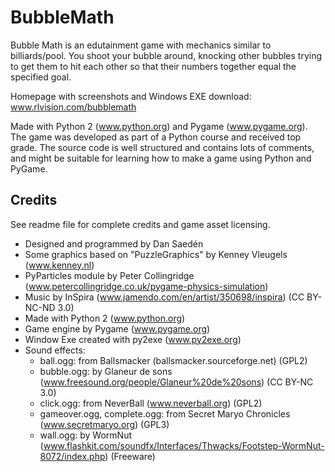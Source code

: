 BubbleMath
==========

Bubble Math is an edutainment game with mechanics similar to billiards/pool. You shoot your bubble around, knocking other bubbles trying to get them to hit each other so that their numbers together equal the specified goal.

Homepage with screenshots and Windows EXE download: www.rlvision.com/bubblemath

Made with Python 2 (www.python.org) and Pygame (www.pygame.org). The game was developed as part of a Python course and received top grade. The source code is well structured and contains lots of comments, and might be suitable for learning how to make a game using Python and PyGame.

## Credits

See readme file for complete credits and game asset licensing.

* Designed and programmed by Dan Saedén
* Some graphics based on "PuzzleGraphics" by Kenney Vleugels (www.kenney.nl)
* PyParticles module by Peter Collingridge (www.petercollingridge.co.uk/pygame-physics-simulation)
* Music by InSpira (www.jamendo.com/en/artist/350698/inspira) (CC BY-NC-ND 3.0)
* Made with Python 2 (www.python.org)
* Game engine by Pygame (www.pygame.org)
* Window Exe created with py2exe (www.py2exe.org)
* Sound effects:
  * ball.ogg: from Ballsmacker (ballsmacker.sourceforge.net) (GPL2)
  * bubble.ogg: by Glaneur de sons (www.freesound.org/people/Glaneur%20de%20sons) (CC BY-NC 3.0)
  * click.ogg: from NeverBall (www.neverball.org) (GPL2)
  * gameover.ogg, complete.ogg: from Secret Maryo Chronicles (www.secretmaryo.org) (GPL3)
  * wall.ogg: by WormNut (www.flashkit.com/soundfx/Interfaces/Thwacks/Footstep-WormNut-8072/index.php) (Freeware)
